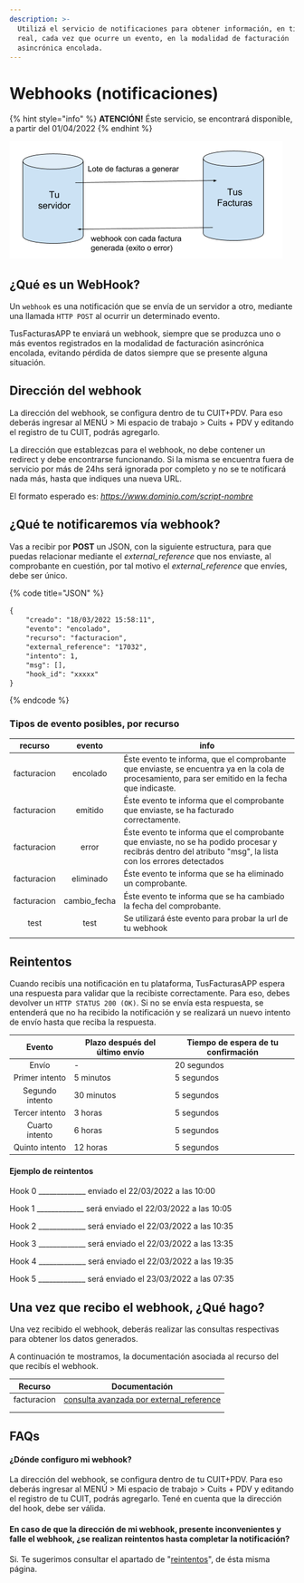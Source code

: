 ```yaml
---
description: >-
  Utilizá el servicio de notificaciones para obtener información, en tiempo
  real, cada vez que ocurre un evento, en la modalidad de facturación
  asincrónica encolada.
---
```


# Webhooks (notificaciones)

{% hint style="info" %}
**ATENCIÓN!** Éste servicio, se encontrará disponible, a partir del 01/04/2022
{% endhint %}

![](.gitbook/assets/image.png)

## ¿Qué es un WebHook?

Un `webhook` es una notificación que se envía de un servidor a otro, mediante una llamada `HTTP POST` al ocurrir un determinado evento.

TusFacturasAPP te enviará un webhook, siempre que se produzca uno o más eventos registrados en la modalidad de facturación asincrónica encolada,  evitando pérdida de datos siempre que se presente alguna situación.

## Dirección del webhook

La dirección del webhook, se configura dentro de tu CUIT+PDV. Para eso deberás ingresar al MENÚ > Mi espacio de trabajo > Cuits + PDV y editando el registro de tu CUIT, podrás agregarlo.&#x20;

La dirección que establezcas para el webhook, no debe contener un redirect y debe encontrarse funcionando. Si la misma se encuentra fuera de servicio por más de 24hs será ignorada por completo y no se te notificará nada más, hasta que indiques una nueva URL.

El formato esperado es: _https://www.dominio.com/script-nombre_

## **¿Qué te notificaremos vía  webhook?**

Vas a recibir por **POST** un JSON, con la siguiente estructura, para que puedas relacionar mediante el _external\_reference_ que nos enviaste, al comprobante en cuestión, por tal motivo el _external\_reference_ que envíes, debe ser único.

{% code title="JSON" %}
```
{
	"creado": "18/03/2022 15:58:11",
	"evento": "encolado",
	"recurso": "facturacion",
	"external_reference": "17032",
	"intento": 1,
	"msg": [],
	"hook_id": "xxxxx"
} 
```
{% endcode %}

### Tipos de evento posibles, por recurso

|   recurso   |     evento    | info                                                                                                                                                       |
| :---------: | :-----------: | ---------------------------------------------------------------------------------------------------------------------------------------------------------- |
| facturacion |    encolado   | Éste evento te informa, que el comprobante que enviaste, se encuentra ya en la cola de procesamiento, para ser emitido en la fecha que indicaste.          |
| facturacion |    emitido    | Éste evento te informa que el comprobante que enviaste, se ha facturado correctamente.                                                                     |
| facturacion |     error     | Éste evento te informa que el comprobante que enviaste, no se ha podido procesar y recibrás dentro del atributo "msg", la lista con los errores detectados |
| facturacion |   eliminado   | Éste evento te informa que se ha eliminado un comprobante.                                                                                                 |
| facturacion | cambio\_fecha | Éste evento te informa que se ha cambiado la fecha del comprobante.                                                                                        |
|     test    |      test     | Se utilizará éste evento para probar la url de tu webhook                                                                                                  |
|             |               |                                                                                                                                                            |

## Reintentos

Cuando recibís una notificación en tu plataforma, TusFacturasAPP espera una respuesta para validar que la recibiste correctamente. Para eso, debes devolver un `HTTP STATUS 200 (OK)`. Si no se envía esta respuesta, se entenderá que no ha recibido la notificación y se realizará un nuevo intento de envío hasta que reciba la respuesta.

|      Evento     | Plazo después del último envío | Tiempo de espera de tu confirmación |
| :-------------: | ------------------------------ | ----------------------------------- |
|      Envío      | -                              | 20 segundos                         |
|  Primer intento | 5 minutos                      | 5 segundos                          |
| Segundo intento | 30 minutos                     | 5 segundos                          |
|  Tercer intento | 3 horas                        | 5 segundos                          |
|  Cuarto intento | 6 horas                        | 5 segundos                          |
|  Quinto intento | 12 horas                       | 5 segundos                          |

#### Ejemplo de reintentos

Hook 0 \_\_\_\_\_\_\_\_\_\_\_\_\_ enviado el 22/03/2022 a las 10:00

Hook 1 \_\_\_\_\_\_\_\_\_\_\_\_\_ será enviado el 22/03/2022 a las 10:05

Hook 2 \_\_\_\_\_\_\_\_\_\_\_\_\_ será enviado el 22/03/2022 a las 10:35

Hook 3 \_\_\_\_\_\_\_\_\_\_\_\_\_ será enviado el 22/03/2022 a las 13:35

Hook 4 \_\_\_\_\_\_\_\_\_\_\_\_\_ será enviado el 22/03/2022 a las 19:35

Hook 5 \_\_\_\_\_\_\_\_\_\_\_\_\_ será enviado el 23/03/2022 a las 07:35



## &#x20;Una vez que recibo el webhook, ¿Qué hago?

Una vez recibido el webhook, deberás  realizar las consultas respectivas para obtener los datos generados.

&#x20;A continuación te mostramos, la documentación asociada al recurso del que recibís el webhook.



|   Recurso   |                                                                      Documentación                                                                     |
| :---------: | :----------------------------------------------------------------------------------------------------------------------------------------------------: |
| facturacion |  [consulta avanzada por external\_reference](consulta-avanzada-de-comprobantes-enviados.md#como-realizar-una-consulta-avanzada-por-external-reference) |
|             |                                                                                                                                                        |
|             |                                                                                                                                                        |



## FAQs&#x20;

#### ¿Dónde configuro mi webhook?

La dirección del webhook, se configura dentro de tu CUIT+PDV. Para eso deberás ingresar al MENÚ > Mi espacio de trabajo > Cuits + PDV y editando el registro de tu CUIT, podrás agregarlo. Tené en cuenta que la dirección del hook, debe ser válida.

#### En caso de que la dirección de mi webhook, presente inconvenientes y falle el webhook, ¿se realizan reintentos hasta completar la notificación?

Si. Te sugerimos consultar el apartado de "[reintentos](webhooks-notificaciones.md#reintentos)", de ésta misma página.

####

####
